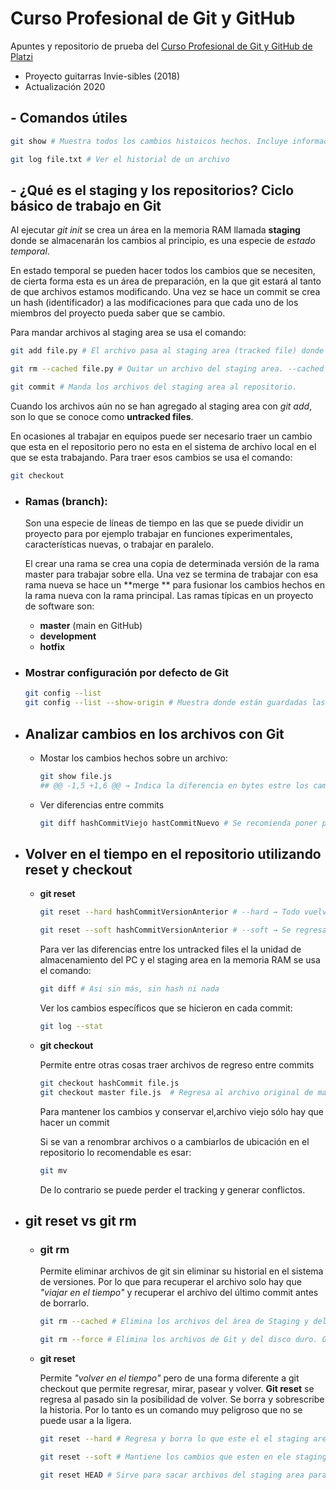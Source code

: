 # Curso Profesional de Git y GitHub
Apuntes y repositorio de prueba del [Curso Profesional de Git y GitHub de Platzi](https://platzi.com/clases/git-github/)

- Proyecto guitarras Invie-sibles (2018)
- Actualización 2020

## - Comandos útiles

```bash
git show # Muestra todos los cambios histoicos hechos. Incluye información útil como que cambios se hicieron, cuando se hicieron y quien los hizo.

git log file.txt # Ver el historial de un archivo
```

## - ¿Qué es el staging y los repositorios? Ciclo básico de trabajo en Git

Al ejecutar *git init* se crea un área en la memoria RAM  llamada **staging** donde se almacenarán los cambios al principio, es una especie de *estado temporal*. 

En estado temporal se pueden hacer todos los cambios que se necesiten, de cierta forma esta es un área de preparación, en la que git estará al tanto de que archivos estamos modificando. Una vez se hace un commit se crea un hash (identificador) a las modificaciones para que cada uno de los miembros del proyecto pueda saber que se cambio.

Para mandar archivos al staging area se usa el comando:

```bash
git add file.py # El archivo pasa al staging area (tracked file) donde estará "esperando" hasta ser enviado al repositorio.

git rm --cached file.py # Quitar un archivo del staging area. --cached → Borrar el archivo de la memoria RAM 

git commit # Manda los archivos del staging area al repositorio.

```

Cuando los archivos aún no se han agregado al staging area con *git add*, son lo que se conoce como **untracked files**.

En ocasiones al trabajar en equipos puede ser necesario traer  un cambio que esta en el repositorio pero no esta en el sistema de archivo local en el que se esta trabajando. Para traer esos cambios se usa el comando:

```bash
git checkout
```

- ### Ramas (branch):

  Son una especie de líneas de tiempo en las que se puede dividir un proyecto para por ejemplo trabajar en funciones experimentales, características nuevas, o trabajar en paralelo.

  El crear una rama se crea una copia de determinada versión de la rama master para trabajar sobre ella. Una vez se termina de trabajar con esa rama nueva se hace un **merge ** para fusionar los cambios hechos en la rama nueva con la rama principal. Las ramas típicas en un proyecto de software son:

  - **master** (main en GitHub)
  - **development**
  - **hotfix**

- ### Mostrar configuración por defecto de Git

  ```bash
  git config --list
  git config --list --show-origin # Muestra donde están guardadas las configuraciones.
  ```

- ## Analizar cambios en los archivos con Git

  - Mostar los cambios hechos sobre un archivo:

    ```bash
    git show file.js
    ## @@ -1,5 +1,6 @@ → Indica la diferencia en bytes estre los cambios.
    ```

  - Ver diferencias entre commits

    ```bash
    git diff hashCommitViejo hastCommitNuevo # Se recomienda poner primero el commit más antiguo y luego el más reciente.
    ```

- ## Volver en el tiempo en el repositorio utilizando reset y checkout

  - **git reset**

    ```bash
    git reset --hard hashCommitVersionAnterior # --hard → Todo vuelve al estado anterior
    
    git reset --soft hashCommitVersionAnterior # --soft → Se regresa a la versión anterior pero se conservan los cambios que esten en el staging area
    ```

    Para ver las diferencias entre los untracked files el la unidad de almacenamiento del PC y el staging area en la memoria RAM se usa el comando:

    ```bash
    git diff # Asi sin más, sin hash ni nada
    ```

    Ver los cambios específicos que se hicieron en cada commit:

    ```bash
    git log --stat
    ```

  - **git checkout**

    Permite entre otras cosas traer archivos de regreso entre commits

    ```bash
    git checkout hashCommit file.js
    git checkout master file.js  # Regresa al archivo original de master
    ```

    Para mantener los cambios y conservar el,archivo viejo sólo hay que hacer un commit

    Si se van a renombrar archivos o a cambiarlos de ubicación en el repositorio lo recomendable es esar:

    ```bash
    git mv
    ```

    De lo contrario se puede perder el tracking y generar conflictos.

- ## git reset vs git rm

  - ### git rm

    Permite eliminar archivos de git sin eliminar su historial en el sistema de versiones. Por lo que para recuperar el archivo solo hay que *"viajar en el tiempo"*  y recuperar el archivo del último commit antes de borrarlo.

    ```bash
    git rm --cached # Elimina los archivos del área de Staging y del próximo commit pero los mantiene en el disco duro.
    
    git rm --force # Elimina los archivos de Git y del disco duro. Git siempre guarda todo, por lo que se acceder al registro de la existencia de los archivos, asi que se puede recuperar si es necesario (pero se deben usar comandos más avanzados).
    ```

  - **git reset**

    Permite *"volver en el tiempo"* pero de una forma diferente a git checkout que permite regresar, mirar, pasear y volver. **Git reset** se regresa al pasado sin la posibilidad de volver. Se borra y sobrescribe la historia. Por lo tanto es un comando muy peligroso que no se puede usar a la ligera.

    ```bash
    git reset --hard # Regresa y borra lo que este el el staging area
    
    git reset --soft # Mantiene los cambios que esten en ele staging area para que se pueda aplicar dichos cambios en un commit anterior
    
    git reset HEAD # Sirve para sacar archivos del staging area para que esos cambios no se envíen al último commit. Se puede deshacer agregando de nuevo los archivos con git add
    ```

    
